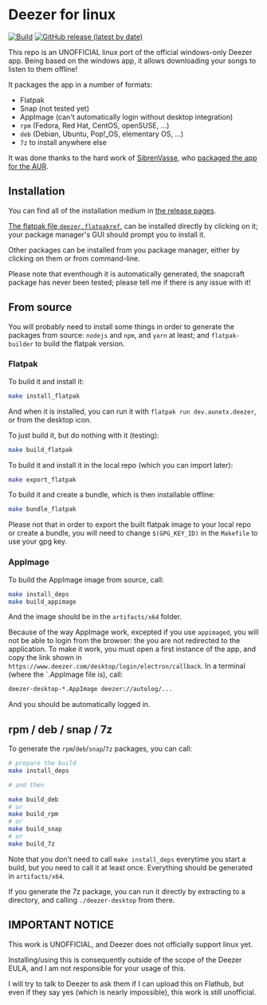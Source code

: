 # Deezer for linux

[![Build](https://github.com/aunetx/deezer-linux/actions/workflows/build.yml/badge.svg)](https://github.com/aunetx/deezer-linux/actions/workflows/build.yml)
[![GitHub release (latest by date)](https://img.shields.io/github/v/release/aunetx/deezer-linux)](https://github.com/aunetx/deezer-linux/releases/latest)

This repo is an UNOFFICIAL linux port of the official windows-only Deezer app. Being based on the windows app, it allows downloading your songs to listen to them offline!

It packages the app in a number of formats:

- Flatpak
- Snap (not tested yet)
- AppImage (can't automatically login without desktop integration)
- `rpm` (Fedora, Red Hat, CentOS, openSUSE, ...)
- `deb` (Debian, Ubuntu, Pop!_OS, elementary OS, ...)
- `7z` to install anywhere else

It was done thanks to the hard work of [SibrenVasse](https://github.com/SibrenVasse), who [packaged the app for the AUR](https://github.com/SibrenVasse/deezer).


## Installation

You can find all of the installation medium in [the release pages](https://github.com/aunetx/deezer-linux/releases/latest).

[The flatpak file,`deezer.flatpakref`](https://github.com/aunetx/deezer-linux/releases/download/v5.30.100-1/deezer.flatpakref), can be installed directly by clicking on it; your package manager's GUI should prompt you to install it.

Other packages can be installed from you package manager, either by clicking on them or from command-line.

Please note that eventhough it is automatically generated, the snapcraft package has never been tested; please tell me if there is any issue with it!

## From source

You will probably need to install some things in order to generate the packages from source: `nodejs` and `npm`, and `yarn` at least; and `flatpak-builder` to build the flatpak version.

### Flatpak

To build it and install it:

```sh
make install_flatpak
```

And when it is installed, you can run it with `flatpak run dev.aunetx.deezer`, or from the desktop icon.

To just build it, but do nothing with it (testing):

```sh
make build_flatpak
```

To build it and install it in the local repo (which you can import later):

```sh
make export_flatpak
```

To build it and create a bundle, which is then installable offline:

```sh
make bundle_flatpak
```

Please not that in order to export the built flatpak image to your local repo or create a bundle, you will need to change `$(GPG_KEY_ID)` in the `Makefile` to use your gpg key.

### AppImage

To build the AppImage image from source, call:

```sh
make install_deps
make build_appimage
```

And the image should be in the `artifacts/x64` folder.

Because of the way AppImage work, excepted if you use `appimaged`, you will not be able to login from the browser: the you are not redirected to the application.
To make it work, you must open a first instance of the app, and copy the link shown in `https://www.deezer.com/desktop/login/electron/callback`. In a terminal
(where the `.AppImage file is), call:

```sh
deezer-desktop-*.AppImage deezer://autolog/...
```

And you should be automatically logged in.

## rpm / deb / snap / 7z

To generate the `rpm`/`deb`/`snap`/`7z` packages, you can call:

```sh
# prepare the build
make install_deps

# and then

make build_deb
# or
make build_rpm
# or
make build_snap
# or
make build_7z
```

Note that you don't need to call `make install_deps` everytime you start a build, but you need to call it at least once. Everything should be generated in `artifacts/x64`.

If you generate the 7z package, you can run it directly by extracting to a directory, and calling `./deezer-desktop` from there.

## **IMPORTANT NOTICE**

This work is UNOFFICIAL, and Deezer does not officially support linux yet.

Installing/using this is consequently outside of the scope of the Deezer EULA, and I am not responsible for your usage of this.

I will try to talk to Deezer to ask them if I can upload this on Flathub, but even if they say yes (which is nearly impossible), this work is still unofficial.

